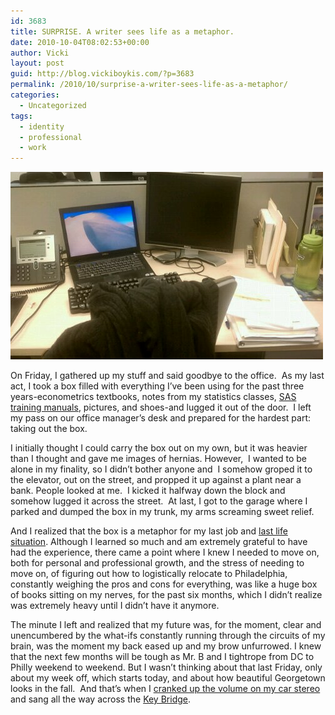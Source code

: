 ```yaml
---
id: 3683
title: SURPRISE. A writer sees life as a metaphor.
date: 2010-10-04T08:02:53+00:00
author: Vicki
layout: post
guid: http://blog.vickiboykis.com/?p=3683
permalink: /2010/10/surprise-a-writer-sees-life-as-a-metaphor/
categories:
  - Uncategorized
tags:
  - identity
  - professional
  - work
---
```

[<img class="aligncenter size-full wp-image-3684" title="wpid-IMAG0380.jpg" src="https://raw.githubusercontent.com/veekaybee/wlb/gh-pages/assets/images/2010/10/wpid-IMAG0380.jpg" alt="" width="500" height="300" />](https://raw.githubusercontent.com/veekaybee/wlb/gh-pages/assets/images/2010/10/wpid-IMAG0380.jpg)

On Friday, I gathered up my stuff and said goodbye to the office.  As my last act, I took a box filled with everything I&#8217;ve been using for the past three years-econometrics textbooks, notes from my statistics classes, [SAS training manuals](http://blog.vickiboykis.com/2009/05/27/learning-sas-by-example-first-impressions/), pictures, and shoes-and lugged it out of the door.  I left my pass on our office manager&#8217;s desk and prepared for the hardest part: taking out the box.

I initially thought I could carry the box out on my own, but it was heavier than I thought and gave me images of hernias. However,  I wanted to be alone in my finality, so I didn&#8217;t bother anyone and  I somehow groped it to the elevator, out on the street, and propped it up against a plant near a bank. People looked at me.  I kicked it halfway down the block and somehow lugged it across the street.  At last, I got to the garage where I parked and dumped the box in my trunk, my arms screaming sweet relief.

And I realized that the box is a metaphor for my last job and [last life situation](http://blog.vickiboykis.com/2010/03/23/a-russian-fairy-tale-tori-and-the-firebird/). Although I learned so much and am extremely grateful to have had the experience, there came a point where I knew I needed to move on, both for personal and professional growth, and the stress of needing to move on, of figuring out how to logistically relocate to Philadelphia, constantly weighing the pros and cons for everything, was like a huge box of books sitting on my nerves, for the past six months, which I didn&#8217;t realize was extremely heavy until I didn&#8217;t have it anymore.

The minute I left and realized that my future was, for the moment, clear and unencumbered by the what-ifs constantly running through the circuits of my brain, was the moment my back eased up and my brow unfurrowed. I knew that the next few months will be tough as Mr. B and I tightrope from DC to Philly weekend to weekend. But I wasn&#8217;t thinking about that last Friday, only about my week off, which starts today, and about how beautiful Georgetown looks in the fall.  And that&#8217;s when I [cranked up the volume on my car stereo](http://www.youtube.com/watch?v=Hp1th-_qleE) and sang all the way across the [Key Bridge](http://en.wikipedia.org/wiki/Francis_Scott_Key_Bridge_(Washington,_D.C.)).